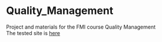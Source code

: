 # Quality_Management
Project and materials for the FMI course Quality Management</br>
The tested site is  [here](https://www.zajenata.bg)


